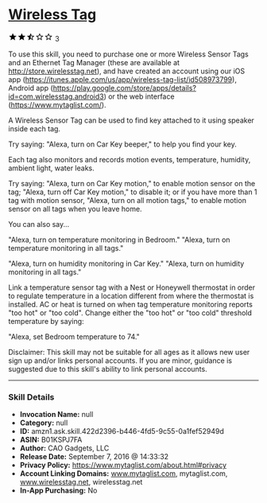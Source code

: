 # [Wireless Tag](http://alexa.amazon.com/#skills/amzn1.ask.skill.422d2396-b446-4fd5-9c55-0a1fef52949d)
![2.6 stars](../../images/ic_star_black_18dp_1x.png)![2.6 stars](../../images/ic_star_black_18dp_1x.png)![2.6 stars](../../images/ic_star_half_black_18dp_1x.png)![2.6 stars](../../images/ic_star_border_black_18dp_1x.png)![2.6 stars](../../images/ic_star_border_black_18dp_1x.png) 3

To use this skill, you need to purchase one or more Wireless Sensor Tags and an Ethernet Tag Manager (these are available at http://store.wirelesstag.net), and have created an account using our iOS app (https://itunes.apple.com/us/app/wireless-tag-list/id508973799), Android app (https://play.google.com/store/apps/details?id=com.wirelesstag.android3) or the web interface (https://www.mytaglist.com/). 

A Wireless Sensor Tag can be used to find key attached to it using speaker inside each tag. 

Try saying:  "Alexa, turn on Car Key beeper,"  to help you find your key. 

Each tag also monitors and records motion events, temperature, humidity, ambient light, water leaks. 

Try saying: 
"Alexa, turn on Car Key motion," to enable motion sensor on the tag; 
"Alexa, turn off Car Key motion," to disable it; or if you have more than 1 tag with motion sensor, 
"Alexa, turn on all motion tags," to enable motion sensor on all tags when you leave home. 

You can also say...

"Alexa, turn on temperature monitoring in Bedroom."
"Alexa, turn on temperature monitoring in all tags." 

"Alexa, turn on humidity monitoring in Car Key."
"Alexa, turn on humidity monitoring in all tags."

Link a temperature sensor tag with a Nest or Honeywell thermostat in order to regulate temperature in a location different from where the thermostat is installed. AC or heat is turned on when tag temperature monitoring reports "too hot" or "too cold". Change either the "too hot" or "too cold" threshold temperature by saying:

"Alexa, set Bedroom temperature to 74."

Disclaimer:
This skill may not be suitable for all ages as it allows new user sign up and/or links personal accounts. If you are minor, guidance is suggested due to this skill's ability to link personal accounts.

***

### Skill Details

* **Invocation Name:** null
* **Category:** null
* **ID:** amzn1.ask.skill.422d2396-b446-4fd5-9c55-0a1fef52949d
* **ASIN:** B01KSPJ7FA
* **Author:** CAO Gadgets, LLC
* **Release Date:** September 7, 2016 @ 14:33:32
* **Privacy Policy:** https://www.mytaglist.com/about.html#privacy
* **Account Linking Domains:** www.mytaglist.com, mytaglist.com, www.wirelesstag.net, wirelesstag.net
* **In-App Purchasing:** No
